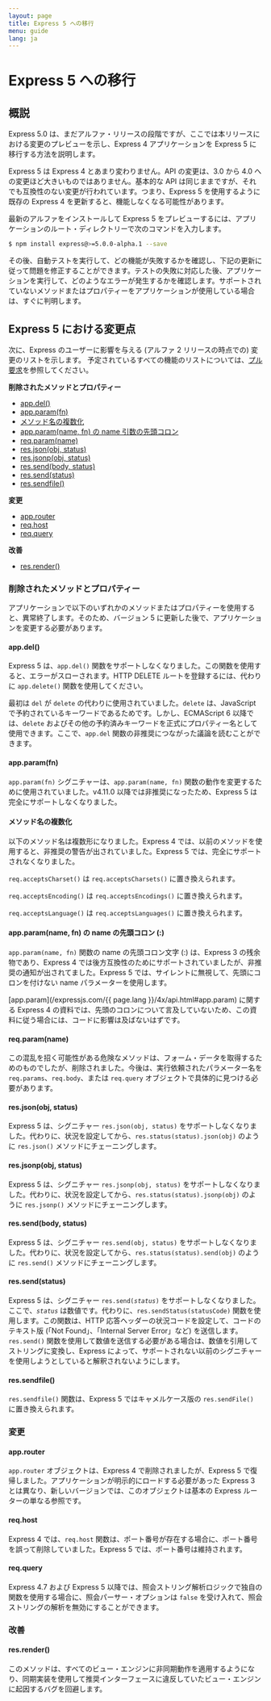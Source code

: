 ```yaml
---
layout: page
title: Express 5 への移行
menu: guide
lang: ja
---
```


# Express 5 への移行

<h2 id="overview">概説</h2>

Express 5.0 は、まだアルファ・リリースの段階ですが、ここでは本リリースにおける変更のプレビューを示し、Express 4 アプリケーションを Express 5 に移行する方法を説明します。

Express 5 は Express 4 とあまり変わりません。API の変更は、3.0 から 4.0 への変更ほど大きいものではありません。基本的な API は同じままですが、それでも互換性のない変更が行われています。つまり、Express 5 を使用するように既存の Express 4 を更新すると、機能しなくなる可能性があります。

最新のアルファをインストールして Express 5 をプレビューするには、アプリケーションのルート・ディレクトリーで次のコマンドを入力します。

```sh
$ npm install express@>=5.0.0-alpha.1 --save
```

その後、自動テストを実行して、どの機能が失敗するかを確認し、下記の更新に従って問題を修正することができます。テストの失敗に対応した後、アプリケーションを実行して、どのようなエラーが発生するかを確認します。サポートされていないメソッドまたはプロパティーをアプリケーションが使用している場合は、すぐに判明します。

<h2 id="changes">Express 5 における変更点</h2>

次に、Express のユーザーに影響を与える (アルファ 2 リリースの時点での) 変更のリストを示します。
予定されているすべての機能のリストについては、[プル要求](https://github.com/expressjs/express/pull/2237)を参照してください。

**削除されたメソッドとプロパティー**

<ul class="doclist">
  <li><a href="#app.del">app.del()</a></li>
  <li><a href="#app.param">app.param(fn)</a></li>
  <li><a href="#plural">メソッド名の複数化</a></li>
  <li><a href="#leading">app.param(name, fn) の name 引数の先頭コロン</a></li>
  <li><a href="#req.param">req.param(name)</a></li>
  <li><a href="#res.json">res.json(obj, status)</a></li>
  <li><a href="#res.jsonp">res.jsonp(obj, status)</a></li>
  <li><a href="#res.send.body">res.send(body, status)</a></li>
  <li><a href="#res.send.status">res.send(status)</a></li>
  <li><a href="#res.sendfile">res.sendfile()</a></li>
</ul>

**変更**

<ul class="doclist">
  <li><a href="#app.router">app.router</a></li>
  <li><a href="#req.host">req.host</a></li>
  <li><a href="#req.query">req.query</a></li>
</ul>

**改善**

<ul class="doclist">
  <li><a href="#res.render">res.render()</a></li>
</ul>

<h3>削除されたメソッドとプロパティー</h3>

アプリケーションで以下のいずれかのメソッドまたはプロパティーを使用すると、異常終了します。そのため、バージョン 5 に更新した後で、アプリケーションを変更する必要があります。

<h4 id="app.del">app.del()</h4>

Express 5 は、`app.del()` 関数をサポートしなくなりました。この関数を使用すると、エラーがスローされます。HTTP DELETE ルートを登録するには、代わりに `app.delete()` 関数を使用してください。

最初は `del` が `delete` の代わりに使用されていました。`delete` は、JavaScript で予約されているキーワードであるためです。しかし、ECMAScript 6 以降では、`delete` およびその他の予約済みキーワードを正式にプロパティー名として使用できます。ここで、`app.del` 関数の非推奨につながった議論を読むことができます。

<h4 id="app.param">app.param(fn)</h4>

`app.param(fn)` シグニチャーは、`app.param(name, fn)` 関数の動作を変更するために使用されていました。v4.11.0 以降では非推奨になったため、Express 5 は完全にサポートしなくなりました。

<h4 id="plural">メソッド名の複数化</h4>

以下のメソッド名は複数形になりました。Express 4 では、以前のメソッドを使用すると、非推奨の警告が出されていました。Express 5 では、完全にサポートされなくなりました。

`req.acceptsCharset()` は `req.acceptsCharsets()` に置き換えられます。

`req.acceptsEncoding()` は `req.acceptsEncodings()` に置き換えられます。

`req.acceptsLanguage()` は `req.acceptsLanguages()` に置き換えられます。

<h4 id="leading">app.param(name, fn) の name の先頭コロン (:)</h4>

`app.param(name, fn)` 関数の name の先頭コロン文字 (:) は、Express 3 の残余物であり、Express 4 では後方互換性のためにサポートされていましたが、非推奨の通知が出されてました。Express 5 では、サイレントに無視して、先頭にコロンを付けない name パラメーターを使用します。

[app.param](/expressjs.com/{{ page.lang }}/4x/api.html#app.param) に関する Express 4 の資料では、先頭のコロンについて言及していないため、この資料に従う場合には、コードに影響は及ばないはずです。

<h4 id="req.param">req.param(name)</h4>

この混乱を招く可能性がある危険なメソッドは、フォーム・データを取得するためのものでしたが、削除されました。今後は、実行依頼されたパラメーター名を `req.params`、`req.body`、または `req.query` オブジェクトで具体的に見つける必要があります。

<h4 id="res.json">res.json(obj, status)</h4>

Express 5 は、シグニチャー `res.json(obj, status)` をサポートしなくなりました。代わりに、状況を設定してから、`res.status(status).json(obj)` のように `res.json()` メソッドにチェーニングします。

<h4 id="res.jsonp">res.jsonp(obj, status)</h4>

Express 5 は、シグニチャー `res.jsonp(obj, status)` をサポートしなくなりました。代わりに、状況を設定してから、`res.status(status).jsonp(obj)` のように `res.jsonp()` メソッドにチェーニングします。

<h4 id="res.send.body">res.send(body, status)</h4>

Express 5 は、シグニチャー `res.send(obj, status)` をサポートしなくなりました。代わりに、状況を設定してから、`res.status(status).send(obj)` のように `res.send()` メソッドにチェーニングします。

<h4 id="res.send.status">res.send(status)</h4>

Express 5 は、シグニチャー <code>res.send(<em>status</em>)</code> をサポートしなくなりました。ここで、*`status`* は数値です。代わりに、`res.sendStatus(statusCode)` 関数を使用します。この関数は、HTTP 応答ヘッダーの状況コードを設定して、コードのテキスト版 (「Not Found」、「Internal Server Error」など) を送信します。
`res.send()` 関数を使用して数値を送信する必要がある場合は、数値を引用してストリングに変換し、Express によって、サポートされない以前のシグニチャーを使用しようとしていると解釈されないようにします。

<h4 id="res.sendfile">res.sendfile()</h4>

`res.sendfile()` 関数は、Express 5 ではキャメルケース版の `res.sendFile()` に置き換えられます。

<h3>変更</h3>

<h4 id="app.router">app.router</h4>

`app.router` オブジェクトは、Express 4 で削除されましたが、Express 5 で復帰しました。アプリケーションが明示的にロードする必要があった Express 3 とは異なり、新しいバージョンでは、このオブジェクトは基本の Express ルーターの単なる参照です。

<h4 id="req.host">req.host</h4>

Express 4 では、`req.host` 関数は、ポート番号が存在する場合に、ポート番号を誤って削除していました。Express 5 では、ポート番号は維持されます。

<h4 id="req.query">req.query</h4>

Express 4.7 および Express 5 以降では、照会ストリング解析ロジックで独自の関数を使用する場合に、照会パーサー・オプションは `false` を受け入れて、照会ストリングの解析を無効にすることができます。

<h3>改善</h3>

<h4 id="res.render">res.render()</h4>

このメソッドは、すべてのビュー・エンジンに非同期動作を適用するようになり、同期実装を使用して推奨インターフェースに違反していたビュー・エンジンに起因するバグを回避します。
